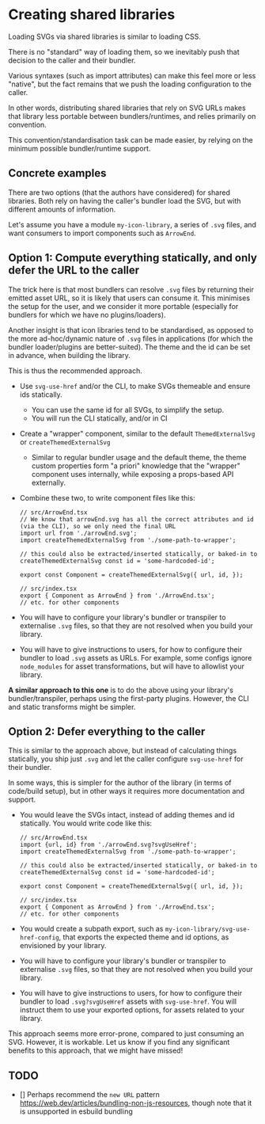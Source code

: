 # Creating shared libraries

Loading SVGs via shared libraries is similar to loading CSS.

There is no "standard" way of loading them, so we inevitably push that decision
to the caller and their bundler.

Various syntaxes (such as import attributes) can make this feel more or less
"native", but the fact remains that we push the loading configuration to the
caller.

In other words, distributing shared libraries that rely on SVG URLs makes that
library less portable between bundlers/runtimes, and relies primarily on
convention.

This convention/standardisation task can be made easier, by relying on the
minimum possible bundler/runtime support.

## Concrete examples

There are two options (that the authors have considered) for shared libraries.
Both rely on having the caller's bundler load the SVG, but with different
amounts of information.

Let's assume you have a module `my-icon-library`, a series of `.svg` files, and
want consumers to import components such as `ArrowEnd`.

## Option 1: Compute everything statically, and only defer the URL to the caller

The trick here is that most bundlers can resolve `.svg` files by returning their
emitted asset URL, so it is likely that users can consume it. This minimises the
setup for the user, and we consider it more portable (especially for bundlers
for which we have no plugins/loaders).

Another insight is that icon libraries tend to be standardised, as opposed to
the more ad-hoc/dynamic nature of `.svg` files in applications (for which the
bundler loader/plugins are better-suited). The theme and the id can be set in
advance, when building the library.

This is thus the recommended approach.

- Use `svg-use-href` and/or the CLI, to make SVGs themeable and ensure ids
  statically.
  - You can use the same id for all SVGs, to simplify the setup.
  - You will run the CLI statically, and/or in CI
- Create a "wrapper" component, similar to the default `ThemedExternalSvg` or
  `createThemedExternalSvg`
  - Similar to regular bundler usage and the default theme, the theme custom
    properties form "a priori" knowledge that the "wrapper" component uses
    internally, while exposing a props-based API externally.
- Combine these two, to write component files like this:

  ```tsx
  // src/ArrowEnd.tsx
  // We know that arrowEnd.svg has all the correct attributes and id (via the CLI), so we only need the final URL
  import url from './arrowEnd.svg';
  import createThemedExternalSvg from './some-path-to-wrapper';

  // this could also be extracted/inserted statically, or baked-in to
  createThemedExternalSvg const id = 'some-hardcoded-id';

  export const Component = createThemedExternalSvg({ url, id, });
  ```

  ```tsx
  // src/index.tsx
  export { Component as ArrowEnd } from './ArrowEnd.tsx';
  // etc. for other components
  ```

- You will have to configure your library's bundler or transpiler to externalise
  `.svg` files, so that they are not resolved when you build your library.
- You will have to give instructions to users, for how to configure their
  bundler to load `.svg` assets as URLs. For example, some configs ignore
  `node_modules` for asset transformations, but will have to allowlist your
  library.

**A similar approach to this one** is to do the above using your library's
bundler/transpiler, perhaps using the first-party plugins. However, the CLI and
static transforms might be simpler.

## Option 2: Defer everything to the caller

This is similar to the approach above, but instead of calculating things
statically, you ship just `.svg` and let the caller configure `svg-use-href` for
their bundler.

In some ways, this is simpler for the author of the library (in terms of
code/build setup), but in other ways it requires more documentation and support.

- You would leave the SVGs intact, instead of adding themes and id statically.
  You would write code like this:

  ```tsx
  // src/ArrowEnd.tsx
  import {url, id} from './arrowEnd.svg?svgUseHref';
  import createThemedExternalSvg from './some-path-to-wrapper';

  // this could also be extracted/inserted statically, or baked-in to
  createThemedExternalSvg const id = 'some-hardcoded-id';

  export const Component = createThemedExternalSvg({ url, id, });
  ```

  ```tsx
  // src/index.tsx
  export { Component as ArrowEnd } from './ArrowEnd.tsx';
  // etc. for other components
  ```

- You would create a subpath export, such as
  `my-icon-library/svg-use-href-config`, that exports the expected theme and id
  options, as envisioned by your library.
- You will have to configure your library's bundler or transpiler to externalise
  `.svg` files, so that they are not resolved when you build your library.
- You will have to give instructions to users, for how to configure their
  bundler to load `.svg?svgUseHref` assets with `svg-use-href`. You will
  instruct them to use your exported options, for assets related to your
  library.

This approach seems more error-prone, compared to just consuming an SVG.
However, it is workable. Let us know if you find any significant benefits to
this approach, that we might have missed!

## TODO

- [] Perhaps recommend the `new URL` pattern
  https://web.dev/articles/bundling-non-js-resources, though note that it is
  unsupported in esbuild bundling

